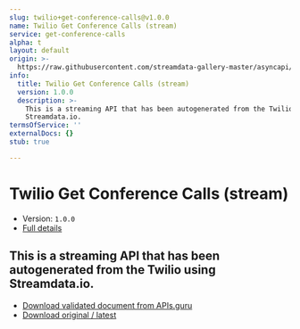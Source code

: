 ```yaml
---
slug: twilio+get-conference-calls@v1.0.0
name: Twilio Get Conference Calls (stream)
service: get-conference-calls
alpha: t
layout: default
origin: >-
  https://raw.githubusercontent.com/streamdata-gallery-master/asyncapi/master/_listings/twilio/twilio-get-conference-calls-stream-async.md
info:
  title: Twilio Get Conference Calls (stream)
  version: 1.0.0
  description: >-
    This is a streaming API that has been autogenerated from the Twilio using
    Streamdata.io.
termsOfService: ''
externalDocs: {}
stub: true

---
```

# Twilio Get Conference Calls (stream)

* Version: `1.0.0`
* [Full details](../html/twilio+get-conference-calls@v1.0.0.html)



## This is a streaming API that has been autogenerated from the Twilio using Streamdata.io.



* [Download validated document from APIs.guru](https://raw.githubusercontent.com/APIs-guru/asyncapi-directory/master/docs/APIs/twilio%2Bget-conference-calls%40v1.0.0.yaml)
* [Download original / latest](https://raw.githubusercontent.com/streamdata-gallery-master/asyncapi/master/_listings/twilio/twilio-get-conference-calls-stream-async.md)

<script type="application/ld+json">
{
  "@context": "http://schema.org/",
  "@type": "WebAPI",
  "description": "This is a streaming API that has been autogenerated from the Twilio using Streamdata.io.",
  "documentation": "",

  "name": "Twilio Get Conference Calls (stream)"
}
</script>
